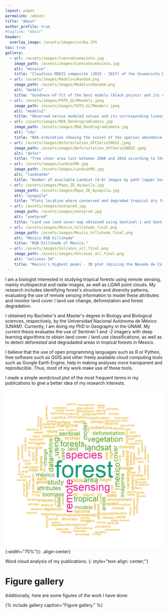 ```yaml
---
layout: pages
permalink: /about/
title: "About"
author_profile: true
#tagline: "About"
header:
  overlay_image: /assets/images/ceiba.JPG
toc: true
gallery:
  - url: /assets/images/CuencaUsumacinta.jpg
    image_path: /assets/images/CuencaUsumacinta.jpg
    alt: "mosaico"
    title: "Cloudless MODIS composite (2015 - 2017) of the Usumacinta basin and surrounding areas. Figure was made in collaboration with C. Peralta-Carreta and can be seen in the Museo de Historia Natural, CDMX, Mexico."
  - url: /assets/images/ModelsvsRandom.png
    image_path: /assets/images/ModelsvsRandom.png
    alt: "models"
    title: "Goodness-of-fit of the best models (black points) and its corresponding maximum goodness-of-fit distribution expected at random (boxes) for each tropical dry forest attribute (structural and diversity). Models were constructed using GLCM texture metrics calculated from multispectral bands (MS) and panchromatic (Pan) as explanatory variables. Figure from Solórzano et al. (2017)."
  - url: /assets/images/FOTO_GLCMmodels.jpeg
    image_path: /assets/images/FOTO_GLCMmodels.jpeg
    alt: "models2"
    title: "Observed versus modeled values and its corresponding linear fit (dashed line) of the best model for each vegetation attribute (ln-transformed) of a Tropical Swamp Forest. Models were fitted using image GLCM texture metric as explanatory variables. Figure from Solórzano et al. (2018)."
  - url: /assets/images/RDA_DendrogramCometa.jpg
    image_path: /assets/images/RDA_DendrogramCometa.jpg
    alt: "rda"
    title: "RDA ordination showing the scores of the species abundance (gray letters), plots (black numbers) and environmental proxies (black letters) according to the RDA first two principal axes; although, the second axis was not significant. Environmental proxies included distance to water bodies and microtopography variables. Figure from Solórzano et al. (2020)."
  - url: /assets/images/Deforestation_GFCSerieINEGI.jpeg
    image_path: /assets/images/Deforestation_GFCSerieINEGI.jpeg
    alt: "defor"
    title: "Tree cover area lost between 2000 and 2016 according to the Global Forest Change data in the Usumacinta River basin. Data are grouped by land cover / land use (Serie II, INEGI 2001) and part of the basin (low, mid, high). Figure from Peralta-Carreta et al. (2019)."
  - url: /assets/images/LandsatMX.jpg
    image_path: /assets/images/LandsatMX.jpg
    alt: "landsatmx"
    title: "Number of available Landsat (4-8) images by path (upper border) and row (right border) of Mexico's surface between 1972 - 2017. Additionally, the percentage of images by cloud cover percentage is shown by the bar color. Figure from Solórzano et al. (2020)."
  - url: /assets/images/Mapa_ZE_Ayuquila.jpg
    image_path: /assets/images/Mapa_ZE_Ayuquila.jpg
    alt: "ayuquila"
    title: "Plots location where conserved and degraded tropical dry forest was sampled in the Ayuquila River basin. Figure from Gao et al. (2020)."
  - url: /assets/images/unetpred.jpg
    image_path: /assets/images/unetpred.jpg
    alt: "unetpred"
    title: "Land use land cover map obtained using Sentinel-1 and Sentinel-2 imagery and a U-net architecture. Figure from Solórzano et al. (2021)."
  - url: /assets/images/Mexico_hillshade_final.png
    image_path: /assets/images/Mexico_hillshade_final.png
    alt: "Mexico RGB hillshade"
    title: "RGB hillshade of Mexico."
  - url: /assets/images/Volcanos_all_final.png
    image_path: /assets/images/Volcanos_all_final.png
    alt: "volcanos 3d"
    title: "Mexico's highest peaks - 3D plot (missing the Nevado de Colima)."
---
```


I am a biologist interested in studying tropical forests using remote sensing, mainly multispectral and radar images, as well as LiDAR point clouds. My research includes identifying forest's structure and diversity patterns, evaluating the use of remote sensing information to model these attributes and monitor land cover / land use change,  deforestation and forest degradation. 

I obtained my Bachelor's and Master's degree in Biology and Biological sciences, respectively, by the Universidad Nacional Autónoma de México (UNAM). Currently, I am doing my PhD in Geography in the UNAM. My current thesis evaluates the use of Sentinel-1 and -2 imagery with deep learning algorithms to obtain land cover / land use classifications, as well as to detect deforested and degradaded areas in tropical forests in Mexico.

I believe that the use of open programming languages such as R or Python, free software such as QGIS and other freely available cloud computing tools such as Google Earth Engine, help in making analyses more transparent and reproducible. Thus, most of my work make use of these tools.

I made a simple wordcloud plot of the most frequent terms in my publications to give a better idea of my research interests.

![wordlcloud](/assets/images/wordcloud.png){:width="70%"}{: .align-center}

Word cloud analysis of my publications.
{: style="text-align: center;"}

# Figure gallery

Additionally, here are some figures of the work I have done:

{% include gallery caption="Figure gallery." %}